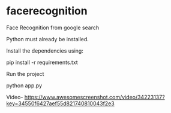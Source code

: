# facerecognition
Face Recognition from google search

Python must already be installed.

Install the dependencies using:

pip install -r requirements.txt

Run the project

python app.py

Video- https://www.awesomescreenshot.com/video/34223137?key=34550f6427aef55d821740810043f2e3
